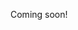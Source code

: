 <!-- 

https://news.ycombinator.com/item?id=23834153

learning things
projects

"Slimetime at 9"

https://belly.io/programming

Daily news show at same time every day


-->

Coming soon!
